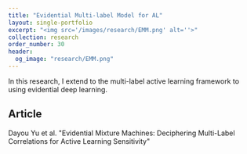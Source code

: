 ```yaml
---
title: "Evidential Multi-label Model for AL"
layout: single-portfolio
excerpt: "<img src='/images/research/EMM.png' alt=''>"
collection: research
order_number: 30
header: 
  og_image: "research/EMM.png"
---
```


In this research, I extend to the multi-label active learning framework to using evidential deep learning.

## Article
Dayou Yu et al. "Evidential Mixture Machines: Deciphering Multi-Label Correlations for Active Learning Sensitivity"
